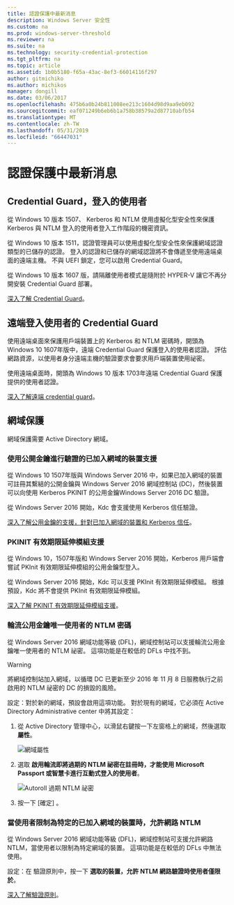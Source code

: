 ```yaml
---
title: 認證保護中最新消息
description: Windows Server 安全性
ms.custom: na
ms.prod: windows-server-threshold
ms.reviewer: na
ms.suite: na
ms.technology: security-credential-protection
ms.tgt_pltfrm: na
ms.topic: article
ms.assetid: 1b0b5180-f65a-43ac-8ef3-66014116f297
author: gitmichiko
ms.author: michikos
manager: dongill
ms.date: 03/06/2017
ms.openlocfilehash: 475b6a0b24b811008ee213c1604d98d9aa9eb092
ms.sourcegitcommit: eaf071249b6eb6b1a758b38579a2d87710abfb54
ms.translationtype: MT
ms.contentlocale: zh-TW
ms.lasthandoff: 05/31/2019
ms.locfileid: "66447031"
---
```

# <a name="whats-new-in-credential-protection"></a>認證保護中最新消息

## <a name="credential-guard-for-signed-in-user"></a>Credential Guard，登入的使用者

從 Windows 10 版本 1507、 Kerberos 和 NTLM 使用虛擬化型安全性來保護 Kerberos 與 NTLM 登入的使用者登入工作階段的機密資訊。 

從 Windows 10 版本 1511，認證管理員可以使用虛擬化型安全性來保護網域認證類型的已儲存的認證。 登入的認證和已儲存的網域認證將不會傳遞至使用遠端桌面的遠端主機。 不與 UEFI 鎖定，您可以啟用 Credential Guard。

從 Windows 10 版本 1607 版，請隔離使用者模式是隨附於 HYPER-V 讓它不再分開安裝 Credential Guard 部署。

[深入了解 Credential Guard](https://technet.microsoft.com/itpro/windows/keep-secure/credential-guard)。


## <a name="remote-credential-guard-for-signed-in-user"></a>遠端登入使用者的 Credential Guard

使用遠端桌面來保護用戶端裝置上的 Kerberos 和 NTLM 密碼時，開頭為 Windows 10 1607年版中，遠端 Credential Guard 保護登入的使用者認證。 評估網路資源，以使用者身分遠端主機的驗證要求會要求用戶端裝置使用祕密。

使用遠端桌面時，開頭為 Windows 10 版本 1703年遠端 Credential Guard 保護提供的使用者認證。

[深入了解遠端 credential guard](https://technet.microsoft.com/itpro/windows/keep-secure/remote-credential-guard)。

## <a name="domain-protections"></a>網域保護

網域保護需要 Active Directory 網域。

### <a name="domain-joined-device-support-for-authentication-using-public-key"></a>使用公開金鑰進行驗證的已加入網域的裝置支援

從 Windows 10 1507年版與 Windows Server 2016 中，如果已加入網域的裝置可註冊其繫結的公開金鑰與 Windows Server 2016 網域控制站 (DC)，然後裝置可以向使用 Kerberos PKINIT 的公用金鑰Windows Server 2016 DC 驗證。

從 Windows Server 2016 開始，Kdc 會支援使用 Kerberos 信任驗證。  

[深入了解公用金鑰的支援，針對已加入網域的裝置和 Kerberos 信任](https://technet.microsoft.com/windows-server-docs/security/kerberos/whats-new-in-kerberos-authentication)。

### <a name="pkinit-freshness-extension-support"></a>PKINIT 有效期限延伸模組支援

從 Windows 10，1507年版和 Windows Server 2016 開始，Kerberos 用戶端會嘗試 PKInit 有效期限延伸模組的公用金鑰型登入。 

從 Windows Server 2016 開始，Kdc 可以支援 PKInit 有效期限延伸模組。  根據預設，Kdc 將不會提供 PKInit 有效期限延伸模組。 

[深入了解 PKINIT 有效期限延伸模組支援](https://technet.microsoft.com/windows-server-docs/security/kerberos/whats-new-in-kerberos-authentication)。

### <a name="rolling-public-key-only-users-ntlm-secrets"></a>輪流公用金鑰唯一使用者的 NTLM 密碼

從 Windows Server 2016 網域功能等級 (DFL)，網域控制站可以支援輪流公用金鑰唯一使用者的 NTLM 祕密。 這項功能是在較低的 DFLs 中找不到。

> [!WARNING] 
> 將網域控制站加入網域，以循環 DC 已更新至少 2016 年 11 月 8 日服務執行之前啟用的 NTLM 祕密的 DC 的損毀的風險。 

設定：對於新的網域，預設會啟用這項功能。 對於現有的網域，它必須在 Active Directory Administrative center 中將其設定： 

1. 從 Active Directory 管理中心，以滑鼠右鍵按一下左窗格上的網域，然後選取**屬性**。

    ![網域屬性](../media/Credentials-Protection-And-Management/domain-properties.png)

2. 選取 **啟用輪流即將過期的 NTLM 祕密在註冊時，才能使用 Microsoft Passport 或智慧卡進行互動式登入的使用者**。

    ![Autoroll 過期 NTLM 祕密](../media/Credentials-Protection-And-Management/autoroll-ntlm.png)

3. 按一下 [確定]  。 

### <a name="allowing-network-ntlm-when-user-is-restricted-to-specific-domain-joined-devices"></a>當使用者限制為特定的已加入網域的裝置時，允許網路 NTLM

從 Windows Server 2016 網域功能等級 (DFL)，網域控制站可支援允許網路 NTLM，當使用者以限制為特定網域的裝置。 這項功能是在較低的 DFLs 中無法使用。

設定：在 驗證原則中，按一下 **選取的裝置，允許 NTLM 網路驗證時使用者僅限於**。 

[深入了解驗證原則](https://technet.microsoft.com/windows-server-docs/security/credentials-protection-and-management/authentication-policies-and-authentication-policy-silos)。
